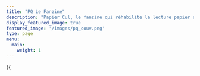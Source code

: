 ```yaml
---
title: "PQ Le Fanzine"
description: "Papier Cul, le fanzine qui réhabilite la lecture papier aux toilettes."
display_featured_image: true
featured_image: '/images/pq_couv.png'
type: page
menu:
  main:
    weight: 1
---
```

<section class="fanzine-line">
	<div class="fanzine-description">
		{{<title "Acheter le fanzine" >}}
		<ul>
			<li>Le fanzine est disponible à prix libre. C'est à dire que tu donnes ce que tu veux et ce que tu peux.</li>
			<li>Le fanzine sera envoyé en PDF sur ton adresse mail.</li>
			<li>L'achat du fanzine (peu importe le prix) t'offre une adhesion à l'association Origamie.</li>
			<li>Tous les bénéfices de la vente du fanzine seront déstinés à la rémunération des artistes ayants collaborés et au fonctionnement de l'association.</li>
		</ul>
	</div>
	<div class="fanzine-product">
		<div class="payhip-embed-page" data-key="1qcd">PQ Le Fanzine</div>
	</div>
</section>

{{<title "Papiel Cul, le fanzine" >}}

Phasellus ipsum neque, vulputate et augue vel, consectetur bibendum orci. Morbi blandit lacinia tortor, sit amet interdum est suscipit ac. 

Integer imperdiet mi mi, interdum vehicula dolor fringilla ac. Sed sit amet fringilla lectus. Nam vulputate tristique lacus quis consectetur. Nulla commodo lorem at diam auctor, eget feugiat lectus varius. Pellentesque habitant morbi tristique senectus et netus et malesuada fames ac turpis egestas. 

Nam iaculis magna efficitur ullamcorper tincidunt. Duis mattis, urna nec convallis maximus, quam justo tristique nibh, id tristique libero purus et velit. Sed facilisis iaculis lorem, non viverra tortor mollis ac. Ut ac orci a nisl facilisis rhoncus. Integer placerat, neque in eleifend efficitur, ipsum felis semper purus, in sodales elit augue ac urna. Duis sem arcu, lacinia ut hendrerit bibendum, euismod vitae nunc. 

Quisque pulvinar sem a interdum dictum. Nulla facilisi. Vestibulum interdum ipsum sit amet purus congue, nec pulvinar ligula consectetur. 

{{<title "Pourquoi le prix libre ?" >}}

Le prix libre est une prat​iq​ue de solid​ar​ité, chaque individu·e, quels que soient ses reven​us, peut bénéf​ic​ier des mêmes serv​ic​es. 

Le prix libre impliq​ue aussi une notion de resp​ons​ab​il​is​at​ion, d’entraide et d’échange. L’organ​is​at​ion d’un prix libre nécess​ite un choix de non-surc​onsomm​at​ion (récup, dons, prêt, etc.), de volont​ar​iat et d’invent​iv​ité. 

Par ce concept, ce n’est pas le vend​eur·se qui fixe le prix, mais le consommateur·rice. Il s’agit de part​ic​ip​er à la haut​eur de ses moyens et de ses envies. Quels sont mes moyens ? Quels sont les frais occasionnés par l’organisation du festival ? A quel point ai-je envie de participer ? etc. 

On s’éloigne ainsi d’une attit​ude purement consommatrice, où la somme que l’on donne est un geste rapide et automatique.


<script type="text/javascript" src="https://payhip.com/embed-page.js?v=24u68984"></script>

